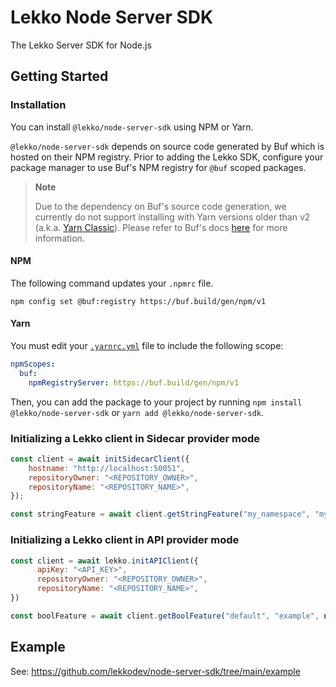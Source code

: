 # Lekko Node Server SDK
The Lekko Server SDK for Node.js

## Getting Started

### Installation
You can install `@lekko/node-server-sdk` using NPM or Yarn.

`@lekko/node-server-sdk` depends on source code generated by Buf which is hosted on their NPM registry. Prior to adding the Lekko SDK, configure your package manager to use Buf's NPM registry for `@buf` scoped packages.

> **Note**
> 
> Due to the dependency on Buf's source code generation, we currently do not support installing with Yarn versions older than v2 (a.k.a. [Yarn Classic](https://yarnpkg.com/getting-started/migration)). Please refer to Buf's docs [here](https://buf.build/docs/bsr/remote-packages/npm/#other-package-managers) for more information.

#### NPM
The following command updates your `.npmrc` file.
```
npm config set @buf:registry https://buf.build/gen/npm/v1
```

#### Yarn
You must edit your [`.yarnrc.yml`](https://yarnpkg.com/configuration/yarnrc) file to include the following scope:

```yaml
npmScopes:
  buf:
    npmRegistryServer: https://buf.build/gen/npm/v1
```

Then, you can add the package to your project by running `npm install @lekko/node-server-sdk` or `yarn add @lekko/node-server-sdk`.

### Initializing a Lekko client in Sidecar provider mode
```javascript
const client = await initSidecarClient({
    hostname: "http://localhost:50051",
    repositoryOwner: "<REPOSITORY_OWNER>",
    repositoryName: "<REPOSITORY_NAME>",
});

const stringFeature = await client.getStringFeature("my_namespace", "my_feature", new lekko.ClientContext().setString("my_context_key", "my_context_value"));
```
### Initializing a Lekko client in API provider mode
```javascript
const client = await lekko.initAPIClient({
      apiKey: "<API_KEY>",
      repositoryOwner: "<REPOSITORY_OWNER>",
      repositoryName: "<REPOSITORY_NAME>",
})

const boolFeature = await client.getBoolFeature("default", "example", new lekko.ClientContext().setString("my_context_key", "my_context_value"));
```

## Example
See: https://github.com/lekkodev/node-server-sdk/tree/main/example
